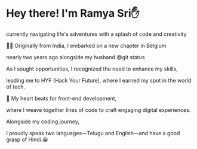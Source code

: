 # Hey there! I'm Ramya Sri✋

currently navigating life's adventures with a splash of code and creativity

🙋‍♀️ Originally from India, I embarked on a new chapter in Belgium

nearly two years ago alongside my husband.😅git status

As I sought opportunities, I recognized the need to enhance my skills,

leading me to HYF (Hack Your Future),
where I earned my spot in the world of tech.

🌟 My heart beats for front-end development,

 where I weave together lines of code to craft engaging digital experiences.

Alongside my coding journey,

I proudly speak two languages—Telugu and English—and have a good grasp of Hindi.😀
